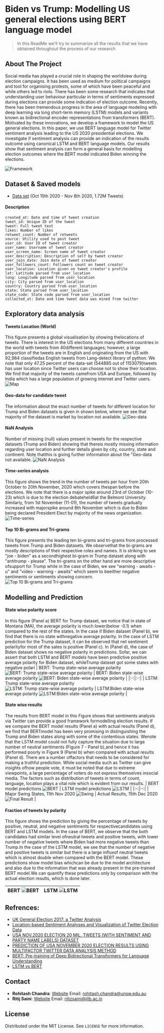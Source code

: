 # Biden vs Trump: Modelling US general elections using BERT language model

> In this ReadMe we'll try to summarize all the results that we have obtained throughout the process of our research


## About The Project

Social media has played a crucial role in shaping the worldview during election campaigns. It has been used as medium for political campaigns and tool for organising protests, some of which have been peaceful and while others led to riots. There has been some research that indicates that  understanding  user  behaviour particular in terms of sentiments expressed  during elections can provide some indication of election outcome.  Recently, there has been tremendous progress in the area of language modeling with deep learning via long short-term memory (LSTM) models and variants known as bidirectional
 encoder representations from transformers (BERT). Motivated by these innovations, we    develop a framework to  model the US general  elections. 
In this paper,  we use BERT language model for Twitter sentiment analysis leading to the  US 2020 presidential elections. We investigate if sentiment analysis can provide an indication of the results outcome using canonical LSTM and BERT language  models.  Our results show that sentiment analysis can form a general basis for modelling election outcomes where the BERT model indicated Biden winning the elections.

![Framework](https://raw.githubusercontent.com/sydney-machine-learning/sentimentanalysis-USelections/main/assets/Framework2.png)

## Dataset & Saved models
- [Data set](https://drive.google.com/drive/folders/1LnNvtOUWsfOwG8-tqAWaGvle3mcP52KR?usp=sharing) (Oct 15th 2020 - Nov 8th 2020, 1.72M Tweets)

#### Description

```
created_at: Date and time of tweet creation
tweet_id: Unique ID of the tweet
tweet: Full tweet text
likes: Number of likes
retweet_count: Number of retweets
source: Utility used to post tweet
user_id: User ID of tweet creator
user_name: Username of tweet creator
user_screen_name: Screen name of tweet creator
user_description: Description of self by tweet creator
user_join_date: Join date of tweet creator
user_followers_count: Followers count on tweet creator
user_location: Location given on tweet creator's profile
lat: Latitude parsed from user_location
long: Longitude parsed from user_location
city: City parsed from user_location
country: Country parsed from user_location
state: State parsed from user_location
state_code: State code parsed from user_location
collected_at: Date and time tweet data was mined from twitter
```

## Exploratory data analysis

#### Tweets Location (World)
This figure presents a global visualisation by showing thelocations of tweets.  There is interest in the US elections from many different countries in the world with tweets from 40different languages; however, a large proportion of the tweets are in English and originating from the US with 92,984 classifiedas English tweets from Lang-detect library of python. We note that only 47.25 percent of the data-set (544885 out of 1153079)tweets has user location since Twitter users can choose not to show their location. We find that majority of the tweets camefrom USA and Europe, followed by India which has a large population of growing internet and Twitter users.
![Map](https://raw.githubusercontent.com/sydney-machine-learning/sentimentanalysis-USelections/main/assets/world3.png)

#### Geo-data for candidate tweet
The information about the exact number of tweets for different location for Trump and Biden datasets is given in shown below, where we see that majority of the dataset is market by location not available.
![Geo-data](https://raw.githubusercontent.com/sydney-machine-learning/sentimentanalysis-USelections/main/assets/4.png)

#### NaN Analysis
Number of missing (null) values present in tweets for the respective datasets (Trump and Biden) showing that thereis mostly missing information regarding user location and further details given by city, country, state and continent. Note thatthis is giving further information about the "Geo-data not available.
![NaN Analysis](https://raw.githubusercontent.com/sydney-machine-learning/sentimentanalysis-USelections/main/assets/Nan.png)

#### Time-series analysis
This figure shows the trend in the number of tweets per hour from 20th October to 20th November, 2020 which covers thespan before the elections. We note that there is a major spike around 23rd of October (10-23) which is due to the election debateheld6at the Belmont University. Similarly, from 1st November (11-01), the number of tweets gradually increased with majorspike around 8th November which is due to Biden being declared President Elect by majority of the news organization. 
![Time-series](https://raw.githubusercontent.com/sydney-machine-learning/sentimentanalysis-USelections/main/assets/5.png)

#### Top 10 Bi-grams and Tri-grams
This figure presents the leading ten bi-grams and tri-grams from processed tweets from Trump and Biden datasets. We observethat the bi-grams are mostly descriptions of their respective roles and names.  It is striking to see "joe - biden" as a secondhighest bi-gram in Trump dataset along with "antitrump - please". The tri-grams on the other hand are more descriptive ofsupport for Trump while in the case of Biden, we see "warning - awaits - u" and "video - warning - awaits" which seem to beeither negative sentiments or sentiments showing concern.
![Top 10 Bi-grams and Tri-grams](https://raw.githubusercontent.com/sydney-machine-learning/sentimentanalysis-USelections/main/assets/tribi.png)

## Modelling and Prediction
#### State wise polarity score
In this figure (Panel a) BERT for Trump dataset, we notice that in state of Montana (MA), the average polarity is much lower(below -0.1) when compared to the rest of the states. In the case if Biden dataset (Panel b), we find that there is no state withnegative average polarity. In the case of LSTM prediction for the Trump dataset, it can be observed that net sentiment polarityfor most of the sates is positive (Panel c). In (Panel d), the case of Biden dataset shows no negative polarity in predictions. Sofar, we can assert that both LSTM and BERT models have been predictive positive average polarity for Biden dataset, whileTrump dataset got some states with negative polari
| BERT: Trump state-wise average polarity ![BERT: Trump state-wise average polarity](https://raw.githubusercontent.com/sydney-machine-learning/sentimentanalysis-USelections/main/assets/Bert_T.png)  | BERT: Biden state-wise average polarity ![BERT: Biden state-wise average polarity](https://raw.githubusercontent.com/sydney-machine-learning/sentimentanalysis-USelections/main/assets/Bert_B.png)  |
|:-:|:-:|
| LSTM: Trump state-wise average polarity ![LSTM: Trump state-wise average polarity](https://raw.githubusercontent.com/sydney-machine-learning/sentimentanalysis-USelections/main/assets/trump-ploty.png)  | LSTM:Biden state-wise average polarity ![LSTM:Biden state-wise average polarity](https://raw.githubusercontent.com/sydney-machine-learning/sentimentanalysis-USelections/main/assets/biden-ploty.png)  |

#### State wise results
The results from BERT model in this Figure shows that sentiments analysis via Twitter can provide a good framework formodelling election results. If we compare the BERT model results (Panel a) with actual results (Panel d), we find that BERTmodel has been very promising in distinguishing the Trump and Biden states along with some of the contentious states. Wenote that the LSTM model could not fully capture the situation due to large number of neutral sentiments (Figure 7 - Panel b),and hence it has performed poorly in Figure 9 (Panel b) when compared with actual results (Panel d). There are a number offactors that needs to be considered for making a truthful prediction. While social media such as Twitter can give insights ofhow people vote, it must be noted that due to extreme viewpoints, a large percentage of voters do not express themselves insocial media. The factors such as distribution of tweets in terms of count, language, location plays a vital role which is evident from our results. 
|   BERT model predictions ![BERT](https://raw.githubusercontent.com/sydney-machine-learning/sentimentanalysis-USelections/main/assets/newB_Bert.png)  |   LSTM model predictions ![LSTM](https://raw.githubusercontent.com/sydney-machine-learning/sentimentanalysis-USelections/main/assets/newB_Lstm.png)  |
|:-:|:-:|
|  Major Swing States, 11th Nov 2020 ![Swing](https://raw.githubusercontent.com/sydney-machine-learning/sentimentanalysis-USelections/main/assets/plotly_Swing2.png)  |    Actual Results, 15th Dec 2020 ![Final Result](https://raw.githubusercontent.com/sydney-machine-learning/sentimentanalysis-USelections/main/assets/plotly_final3.png) |

#### Fraction of tweets by polarity
This figure shows the prediction by giving the percentage of tweets by positive, neutral, and negative sentiments for respectivecandidates using BERT and LSTM models.  In the case of BERT, we observe that the both candidates had similar level ofneutral tweets and positive tweets, with lower number of negative tweets where Biden had more negative tweets than Trump.In the case of the LSTM model, we see that the number of negative and positive tweets is similar but there is a large influxof neutral tweets which is almost double when compared with the BERT model. These predictions show model bias whichcan be due to the model architecture and also due to the information that was already present in the pre-trained BERT model.We can quantify these predictions only by comparison with the actual election results, which is done later.

| BERT ![BERT](https://raw.githubusercontent.com/sydney-machine-learning/sentimentanalysis-USelections/main/assets/DisBERT.png)  | LSTM ![LSTM](https://raw.githubusercontent.com/sydney-machine-learning/sentimentanalysis-USelections/main/assets/DisLSTM.png) |
|:-:|:-:|

## Refrences:
- [UK General Election 2017: a Twitter Analysis](https://arxiv.org/abs/1706.02271)
- [Location-based Sentiment Analyses and Visualization of Twitter Election Data](https://dl.acm.org/doi/fullHtml/10.1145/3339909)
- [USA NOV.2020 ELECTION 20 MIL. TWEETS (WITH SENTIMENT AND PARTY NAME LABELS) DATASET](https://ieee-dataport.org/open-access/usa-nov2020-election-20-mil-tweets-sentiment-and-party-name-labels-dataset#files)
- [PREDICTION OF USA NOVEMBER 2020 ELECTION RESULTS USING MULTIFACTOR TWITTER DATA ANALYSIS METHOD](https://arxiv.org/ftp/arxiv/papers/2010/2010.15938.pdf)
- 	[BERT: Pre-training of Deep Bidirectional Transformers for Language Understanding](https://arxiv.org/abs/1810.04805)
- [LSTM vs BERT](https://towardsdatascience.com/lstm-vs-bert-a-step-by-step-guide-for-tweet-sentiment-analysis-ced697948c47)

## Contact

- **Rohitash Chandra**: [Website](https://rohitash-chandra.github.io/) Email: rohitash.chandra@unsw.edu.au
- **Ritij Saini**: [Website](https://ritizsaini.github.io/) Email: ritizsaini@iitb.ac.in


## License

Distributed under the MIT License. See `LICENSE` for more information.




